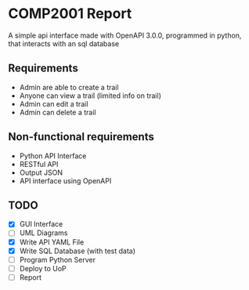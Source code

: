 # COMP2001 Report

A simple api interface made with OpenAPI 3.0.0, programmed in python, that interacts with an sql database

## Requirements

- Admin are able to create a trail
- Anyone can view a trail (limited info on trail)
- Admin can edit a trail
- Admin can delete a trail

## Non-functional requirements

- Python API Interface
- RESTful API
- Output JSON
- API interface using OpenAPI

## TODO

- [x] GUI Interface
- [ ] UML Diagrams
- [x] Write API YAML File
- [x] Write SQL Database (with test data)
- [ ] Program Python Server
- [ ] Deploy to UoP
- [ ] Report

